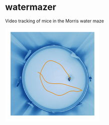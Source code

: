 # watermazer
Video tracking of mice in the Morris water maze

<img src="https://github.com/AckerDWM/watermazer/blob/master/cover-image.png" alt="alt text" width="300" height="300">
